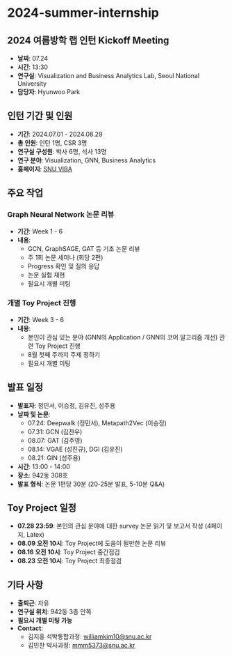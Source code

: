 # 2024-summer-internship

## 2024 여름방학 랩 인턴 Kickoff Meeting

- **날짜**: 07.24
- **시간**: 13:30
- **연구실**: Visualization and Business Analytics Lab, Seoul National University
- **담당자**: Hyunwoo Park

## 인턴 기간 및 인원

- **기간**: 2024.07.01 - 2024.08.29
- **총 인원**: 인턴 1명, CSR 3명
- **연구실 구성원**: 박사 6명, 석사 13명
- **연구 분야**: Visualization, GNN, Business Analytics
- **홈페이지**: [SNU VIBA](https://vibalab.org)

## 주요 작업

### Graph Neural Network 논문 리뷰

- **기간**: Week 1 - 6
- **내용**:
  - GCN, GraphSAGE, GAT 등 기초 논문 리뷰
  - 주 1회 논문 세미나 (회당 2편)
  - Progress 확인 및 질의 응답
  - 논문 실험 재현
  - 필요시 개별 미팅

### 개별 Toy Project 진행

- **기간**: Week 3 - 6
- **내용**:
  - 본인이 관심 있는 분야 (GNN의 Application / GNN의 코어 알고리즘 개선) 관련 Toy Project 진행
  - 8월 첫째 주까지 주제 정하기
  - 필요시 개별 미팅

## 발표 일정

- **발표자**: 정민서, 이승정, 김유진, 성주용
- **날짜 및 논문**:
  - 07.24: Deepwalk (정민서), Metapath2Vec (이승정)
  - 07.31: GCN (김찬우)
  - 08.07: GAT (김주영)
  - 08.14: VGAE (성진규), DGI (김유진)
  - 08.21: GIN (성주용)
- **시간**: 13:00 - 14:00
- **장소**: 942동 308호
- **발표 형식**: 논문 1편당 30분 (20-25분 발표, 5-10분 Q&A)

## Toy Project 일정

- **07.28 23:59**: 본인의 관심 분야에 대한 survey 논문 읽기 및 보고서 작성 (4페이지, Latex)
- **08.09 오전 10시**: Toy Project에 도움이 될만한 논문 리뷰
- **08.16 오전 10시**: Toy Project 중간점검
- **08.23 오전 10시**: Toy Project 최종점검

## 기타 사항

- **출퇴근**: 자유
- **연구실 위치**: 942동 3층 안쪽
- **필요시 개별 미팅 가능**
- **Contact**:
  - 김지홍 석박통합과정: williamkim10@snu.ac.kr
  - 김민찬 박사과정: mmm5373@snu.ac.kr

